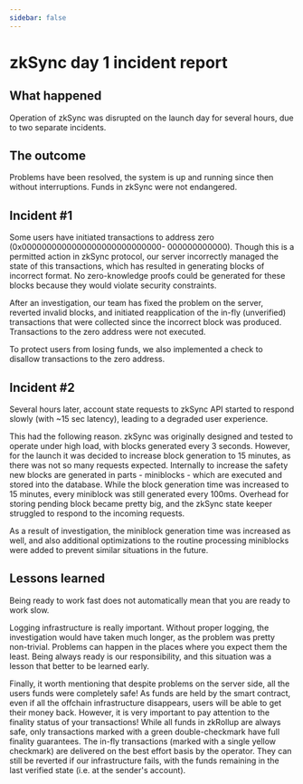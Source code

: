 ```yaml
---
sidebar: false
---
```


# zkSync day 1 incident report

## What happened

Operation of zkSync was disrupted on the launch day for several hours, due to two separate incidents.

## The outcome

Problems have been resolved, the system is up and running since then without interruptions. Funds in zkSync were not endangered.

## Incident #1

Some users have initiated transactions to address zero (0x0000000000000000000000000000\- 000000000000). Though this is a permitted action in zkSync protocol, our server incorrectly managed the state of this transactions, which has resulted in generating blocks of incorrect format. No zero-knowledge proofs could be generated for these blocks because they would violate security constraints.

After an investigation, our team has fixed the problem on the server, reverted invalid blocks, and initiated reapplication of the in-fly (unverified) transactions that were collected since the incorrect block was produced. Transactions to the zero address were not executed.

To protect users from losing funds, we also implemented a check to disallow transactions to the zero address.

## Incident #2

Several hours later, account state requests to zkSync API started to respond slowly (with ~15 sec latency), leading to a degraded user experience.

This had the following reason. zkSync was originally designed and tested to operate under high load, with blocks generated every 3 seconds. However, for the launch it was decided to increase block generation to 15 minutes, as there was not so many requests expected. Internally to increase the safety new blocks are generated in parts - miniblocks - which are executed and stored into the database. While the block generation time was increased to 15 minutes, every miniblock was still generated every 100ms. Overhead for storing pending block became pretty big, and the zkSync state keeper struggled to respond to the incoming requests.

As a result of investigation, the miniblock generation time was increased as well, and also additional optimizations to the routine processing miniblocks were added to prevent similar situations in the future.

## Lessons learned

Being ready to work fast does not automatically mean that you are ready to work slow.

Logging infrastructure is really important. Without proper logging, the investigation would have taken much longer, as the problem was pretty non-trivial.
Problems can happen in the places where you expect them the least. Being always ready is our responsibility, and this situation was a lesson that better to be learned early.

Finally, it worth mentioning that despite problems on the server side, all the users funds were completely safe! As funds are held by the smart contract, even if all the offchain infrastructure disappears, users will be able to get their money back. However, it is very important to pay attention to the finality status of your transactions! While all funds in zkRollup are always safe, only transactions marked with a green double-checkmark have full finality guarantees. The in-fly transactions (marked with a single yellow checkmark) are delivered on the best effort basis by the operator. They can still be reverted if our infrastructure fails, with the funds remaining in the last verified state (i.e. at the sender's account).
